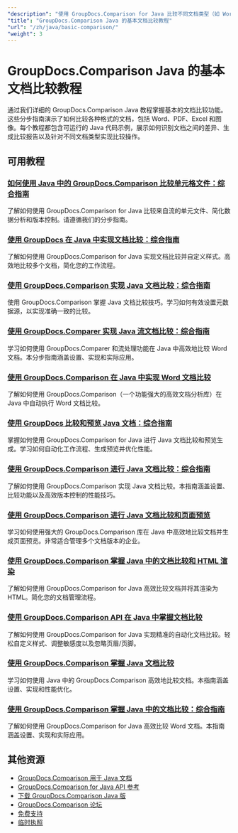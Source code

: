 ```yaml
---
"description": "使用 GroupDocs.Comparison for Java 比较不同文档类型（如 Word、PDF、Excel、图像等）的完整教程。"
"title": "GroupDocs.Comparison Java 的基本文档比较教程"
"url": "/zh/java/basic-comparison/"
"weight": 3
---
```


# GroupDocs.Comparison Java 的基本文档比较教程

通过我们详细的 GroupDocs.Comparison Java 教程掌握基本的文档比较功能。这些分步指南演示了如何比较各种格式的文档，包括 Word、PDF、Excel 和图像。每个教程都包含可运行的 Java 代码示例，展示如何识别文档之间的差异、生成比较报告以及针对不同文档类型实现比较操作。

## 可用教程

### [如何使用 Java 中的 GroupDocs.Comparison 比较单元格文件：综合指南](./compare-cell-files-groupdocs-java-streams/)
了解如何使用 GroupDocs.Comparison for Java 比较来自流的单元文件、简化数据分析和版本控制。请遵循我们的分步指南。

### [使用 GroupDocs 在 Java 中实现文档比较：综合指南](./java-document-comparison-groupdocs-tutorial/)
了解如何使用 GroupDocs.Comparison for Java 实现文档比较并自定义样式。高效地比较多个文档，简化您的工作流程。

### [使用 GroupDocs.Comparison 实现 Java 文档比较：综合指南](./java-document-comparison-groupdocs-metadata-source/)
使用 GroupDocs.Comparison 掌握 Java 文档比较技巧。学习如何有效设置元数据源，以实现准确一致的比较。

### [使用 GroupDocs.Comparer 实现 Java 流文档比较：综合指南](./java-stream-document-comparison-groupdocs/)
学习如何使用 GroupDocs.Comparer 和流处理功能在 Java 中高效地比较 Word 文档。本分步指南涵盖设置、实现和实际应用。

### [使用 GroupDocs.Comparison 在 Java 中实现 Word 文档比较](./word-document-comparison-groupdocs-java/)
了解如何使用 GroupDocs.Comparison（一个功能强大的高效文档分析库）在 Java 中自动执行 Word 文档比较。

### [使用 GroupDocs 比较和预览 Java 文档：综合指南](./master-java-document-comparison-preview-groupdocs/)
掌握如何使用 GroupDocs.Comparison for Java 进行 Java 文档比较和预览生成。学习如何自动化工作流程、生成预览并优化性能。

### [使用 GroupDocs.Comparison 进行 Java 文档比较：综合指南](./java-document-comparison-groupdocs-comparison/)
了解如何使用 GroupDocs.Comparison 实现 Java 文档比较。本指南涵盖设置、比较功能以及高效版本控制的性能技巧。

### [使用 GroupDocs.Comparison 进行 Java 文档比较和页面预览](./java-groupdocs-comparison-document-management/)
学习如何使用强大的 GroupDocs.Comparison 库在 Java 中高效地比较文档并生成页面预览。非常适合管理多个文档版本的企业。

### [使用 GroupDocs.Comparison 掌握 Java 中的文档比较和 HTML 渲染](./master-groupdocs-comparison-java-document-html-rendering/)
了解如何使用 GroupDocs.Comparison for Java 高效比较文档并将其渲染为 HTML。简化您的文档管理流程。

### [使用 GroupDocs.Comparison API 在 Java 中掌握文档比较](./mastering-document-comparison-java-groupdocs/)
了解如何使用 GroupDocs.Comparison for Java 实现精准的自动化文档比较。轻松自定义样式、调整敏感度以及忽略页眉/页脚。

### [使用 GroupDocs.Comparison 掌握 Java 文档比较](./java-groupdocs-comparison-document-management-guide/)
学习如何使用 Java 中的 GroupDocs.Comparison 高效地比较文档。本指南涵盖设置、实现和性能优化。

### [使用 GroupDocs.Comparison 掌握 Java 中的文档比较：综合指南](./document-comparison-groupdocs-java/)
了解如何使用 GroupDocs.Comparison for Java 高效比较 Word 文档。本指南涵盖设置、实现和实际应用。

## 其他资源

- [GroupDocs.Comparison 用于 Java 文档](https://docs.groupdocs.com/comparison/java/)
- [GroupDocs.Comparison for Java API 参考](https://reference.groupdocs.com/comparison/java/)
- [下载 GroupDocs.Comparison Java 版](https://releases.groupdocs.com/comparison/java/)
- [GroupDocs.Comparison 论坛](https://forum.groupdocs.com/c/comparison)
- [免费支持](https://forum.groupdocs.com/)
- [临时执照](https://purchase.groupdocs.com/temporary-license/)